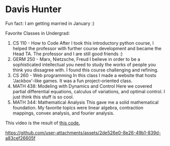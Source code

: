 # Davis Hunter

Fun fact: I am getting married in January :)

Favorite Classes in Undergrad:

1. CS 110 - How to Code
    After I took this introductory python course, I helped the professor with further course development and became the Head TA. The professor and I are still good friends :)
2. GERM 250 - Marx, Nietzsche, Freud
    I believe in order to be a sophisticated intellectual you need to study the works of people you think you dissagree with. I found this course challenging and refining.
3. CS 260 - Web programming
    In this class I made a website that hosts 'Jackbox'-like games. It was a fun project-oriented class.
4. MATH 438: Modeling with Dynamics and Control
    Here we covered partial differential equations, calculus of variations, and optimal control. I just think this stuff is so cool.
5. MATH 344: Mathematical Analysis
    This gave me a solid mathematical foundation. My favorite topics were linear algebra, contraction mappings, convex analysis, and fourier analysis.

This video is the result of [this code.](quantum-visual.ipynb)

https://github.com/user-attachments/assets/2de526e0-8e26-49b1-839d-a83cef26605f

